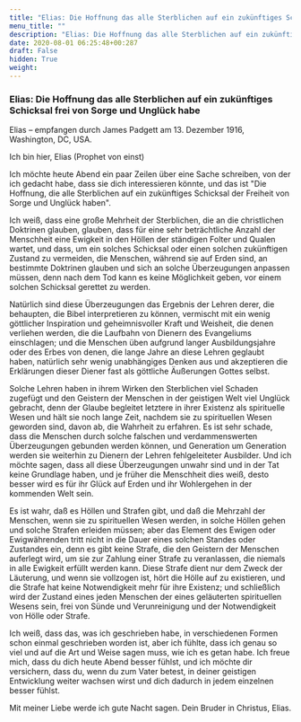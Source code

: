 ```yaml
---
title: "Elias: Die Hoffnung das alle Sterblichen auf ein zukünftiges Schicksal frei von Sorge und Unglück habe"
menu_title: ""
description: "Elias: Die Hoffnung das alle Sterblichen auf ein zukünftiges Schicksal frei von Sorge und Unglück habe"
date: 2020-08-01 06:25:48+00:287
draft: False
hidden: True
weight:
---
```

### Elias: Die Hoffnung das alle Sterblichen auf ein zukünftiges Schicksal frei von Sorge und Unglück habe

Elias – empfangen durch James Padgett am 13. Dezember 1916, Washington, DC, USA.

Ich bin hier, Elias (Prophet von einst)

Ich möchte heute Abend ein paar Zeilen über eine Sache schreiben, von der ich gedacht habe, dass sie dich interessieren könnte, und das ist "Die Hoffnung, die alle Sterblichen auf ein zukünftiges Schicksal der Freiheit von Sorge und Unglück haben".

Ich weiß, dass eine große Mehrheit der Sterblichen, die an die christlichen Doktrinen glauben, glauben, dass für eine sehr beträchtliche Anzahl der Menschheit eine Ewigkeit in den Höllen der ständigen Folter und Qualen wartet, und dass, um ein solches Schicksal oder einen solchen zukünftigen Zustand zu vermeiden, die Menschen, während sie auf Erden sind, an bestimmte Doktrinen glauben und sich an solche Überzeugungen anpassen müssen, denn nach dem Tod kann es keine Möglichkeit geben, vor einem solchen Schicksal gerettet zu werden.

Natürlich sind diese Überzeugungen das Ergebnis der Lehren derer, die behaupten, die Bibel interpretieren zu können, vermischt mit ein wenig göttlicher Inspiration und geheimnisvoller Kraft und Weisheit, die denen verliehen werden, die die Laufbahn von Dienern des Evangeliums einschlagen; und die Menschen üben aufgrund langer Ausbildungsjahre oder des Erbes von denen, die lange Jahre an diese Lehren geglaubt haben, natürlich sehr wenig unabhängiges Denken aus und akzeptieren die Erklärungen dieser Diener fast als göttliche Äußerungen Gottes selbst.

Solche Lehren haben in ihrem Wirken den Sterblichen viel Schaden zugefügt und den Geistern der Menschen in der geistigen Welt viel Unglück gebracht, denn der Glaube begleitet letztere in ihrer Existenz als spirituelle Wesen und hält sie noch lange Zeit, nachdem sie zu spirituellen Wesen geworden sind, davon ab, die Wahrheit zu erfahren. Es ist sehr schade, dass die Menschen durch solche falschen und verdammenswerten Überzeugungen gebunden werden können, und Generation um Generation werden sie weiterhin zu Dienern der Lehren fehlgeleiteter Ausbilder. Und ich möchte sagen, dass all diese Überzeugungen unwahr sind und in der Tat keine Grundlage haben, und je früher die Menschheit dies weiß, desto besser wird es für ihr Glück auf Erden und ihr Wohlergehen in der kommenden Welt sein.

Es ist wahr, daß es Höllen und Strafen gibt, und daß die Mehrzahl der Menschen, wenn sie zu spirituellen Wesen werden, in solche Höllen gehen und solche Strafen erleiden müssen; aber das Element des Ewigen oder Ewigwährenden tritt nicht in die Dauer eines solchen Standes oder Zustandes ein, denn es gibt keine Strafe, die den Geistern der Menschen auferlegt wird, um sie zur Zahlung einer Strafe zu veranlassen, die niemals in alle Ewigkeit erfüllt werden kann. Diese Strafe dient nur dem Zweck der Läuterung, und wenn sie vollzogen ist, hört die Hölle auf zu existieren, und die Strafe hat keine Notwendigkeit mehr für ihre Existenz; und schließlich wird der Zustand eines jeden Menschen der eines geläuterten spirituellen Wesens sein, frei von Sünde und Verunreinigung und der Notwendigkeit von Hölle oder Strafe.

Ich weiß, dass das, was ich geschrieben habe, in verschiedenen Formen schon einmal geschrieben worden ist, aber ich fühlte, dass ich genau so viel und auf die Art und Weise sagen muss, wie ich es getan habe. Ich freue mich, dass du dich heute Abend besser fühlst, und ich möchte dir versichern, dass du, wenn du zum Vater betest, in deiner geistigen Entwicklung weiter wachsen wirst und dich dadurch in jedem einzelnen besser fühlst.

Mit meiner Liebe werde ich gute Nacht sagen. Dein Bruder in Christus, Elias.
